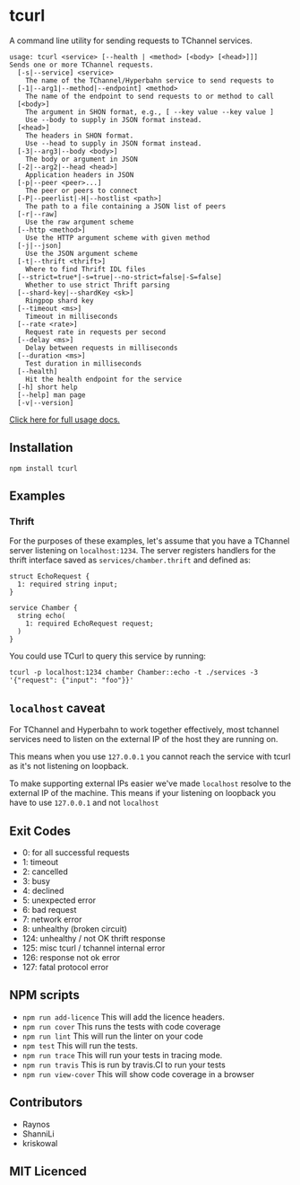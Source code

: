 # tcurl

<!--
    [![build status][build-png]][build]
    [![Coverage Status][cover-png]][cover]
    [![Davis Dependency status][dep-png]][dep]
-->

<!-- [![NPM][npm-png]][npm] -->

A command line utility for sending requests to TChannel services.

```
usage: tcurl <service> [--health | <method> [<body> [<head>]]]
Sends one or more TChannel requests.
  [-s|--service] <service>
    The name of the TChannel/Hyperbahn service to send requests to
  [-1|--arg1|--method|--endpoint] <method>
    The name of the endpoint to send requests to or method to call
  [<body>]
    The argument in SHON format, e.g., [ --key value --key value ]
    Use --body to supply in JSON format instead.
  [<head>]
    The headers in SHON format.
    Use --head to supply in JSON format instead.
  [-3|--arg3|--body <body>]
    The body or argument in JSON
  [-2|--arg2|--head <head>]
    Application headers in JSON
  [-p|--peer <peer>...]
    The peer or peers to connect
  [-P|--peerlist|-H|--hostlist <path>]
    The path to a file containing a JSON list of peers
  [-r|--raw]
    Use the raw argument scheme
  [--http <method>]
    Use the HTTP argument scheme with given method
  [-j|--json]
    Use the JSON argument scheme
  [-t|--thrift <thrift>]
    Where to find Thrift IDL files
  [--strict=true*|-s=true|--no-strict=false|-S=false]
    Whether to use strict Thrift parsing
  [--shard-key|--shardKey <sk>]
    Ringpop shard key
  [--timeout <ms>]
    Timeout in milliseconds
  [--rate <rate>]
    Request rate in requests per second
  [--delay <ms>]
    Delay between requests in milliseconds
  [--duration <ms>]
    Test duration in milliseconds
  [--health]
    Hit the health endpoint for the service
  [-h] short help
  [--help] man page
  [-v|--version]
```

[Click here for full usage docs.](usage.md)

## Installation

`npm install tcurl`

## Examples

### Thrift

For the purposes of these examples, let's assume that you have a TChannel
server listening on `localhost:1234`. The server registers handlers for the
thrift interface saved as `services/chamber.thrift` and defined as:

```thrift
struct EchoRequest {
  1: required string input;
}

service Chamber {
  string echo(
    1: required EchoRequest request;
  )
}
```

You could use TCurl to query this service by running:

```
tcurl -p localhost:1234 chamber Chamber::echo -t ./services -3 '{"request": {"input": "foo"}}'
```

## `localhost` caveat

For TChannel and Hyperbahn to work together effectively, most tchannel services need to listen on the
external IP of the host they are running on.

This means when you use `127.0.0.1` you cannot reach the service with tcurl as it's not listening on
loopback.

To make supporting external IPs easier we've made `localhost` resolve to the external IP of the machine.
This means if your listening on loopback you have to use `127.0.0.1` and not `localhost`

## Exit Codes

 - 0: for all successful requests
 - 1: timeout
 - 2: cancelled
 - 3: busy
 - 4: declined
 - 5: unexpected error
 - 6: bad request
 - 7: network error
 - 8: unhealthy (broken circuit)
 - 124: unhealthy / not OK thrift response
 - 125: misc tcurl / tchannel internal error
 - 126: response not ok error
 - 127: fatal protocol error

## NPM scripts

 - `npm run add-licence` This will add the licence headers.
 - `npm run cover` This runs the tests with code coverage
 - `npm run lint` This will run the linter on your code
 - `npm test` This will run the tests.
 - `npm run trace` This will run your tests in tracing mode.
 - `npm run travis` This is run by travis.CI to run your tests
 - `npm run view-cover` This will show code coverage in a browser

## Contributors

 - Raynos
 - ShanniLi
 - kriskowal

## MIT Licenced

  [build-png]: https://secure.travis-ci.org/uber/tcurl.png
  [build]: https://travis-ci.org/uber/tcurl
  [cover-png]: https://coveralls.io/repos/uber/tcurl/badge.png
  [cover]: https://coveralls.io/r/uber/tcurl
  [dep-png]: https://david-dm.org/uber/tcurl.png
  [dep]: https://david-dm.org/uber/tcurl
  [test-png]: https://ci.testling.com/uber/tcurl.png
  [tes]: https://ci.testling.com/uber/tcurl
  [npm-png]: https://nodei.co/npm/tcurl.png?stars&downloads
  [npm]: https://nodei.co/npm/tcurl
